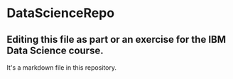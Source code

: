 # DataScienceRepo

## Editing this file as part or an exercise for the IBM Data Science course.

It's a markdown file in this repository. 
